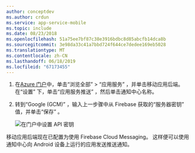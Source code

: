 ```yaml
---
author: conceptdev
ms.author: crdun
ms.service: app-service-mobile
ms.topic: include
ms.date: 08/23/2018
ms.openlocfilehash: 51a75ee7bf87c38e3916bdbc8d85abcfb14dca8b
ms.sourcegitcommit: 3e98da33c41a7bbd724f644ce7dedee169eb5028
ms.translationtype: MT
ms.contentlocale: zh-CN
ms.lasthandoff: 06/18/2019
ms.locfileid: "67173455"
---
```

1. 在[Azure 门户](https://portal.azure.com/)中，单击“浏览全部”   > “应用服务”  ，并单击移动应用后端。 在“设置”  下，单击“应用服务推送”  ，然后单击通知中心名称。
2. 转到“Google (GCM)”  ，输入上一步骤中从 Firebase 获取的“服务器密钥”  值，并单击“保存”  。

    ![在门户中设置 API 密钥](./media/app-service-mobile-android-configure-push/mobile-push-api-key.png)

移动应用后端现在已配置为使用 Firebase Cloud Messaging。 这样便可以使用通知中心向 Android 设备上运行的应用发送推送通知。
